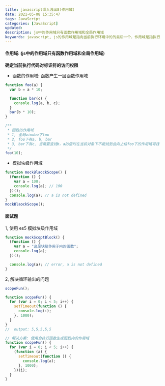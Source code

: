 ```yaml
---
title: javascript深入浅出8(作用域)
date: 2021-05-08 15:35:47
tags: JavaScript
categories: [JavaScript]
updated:
description: js中的作用域只有函数作用域和全局作用域
keywords: javascript, js的作用域是指向当前执行环境中的的最后一个，作用域是指执行栈中的当前执行上下文的调用栈
---
```

#### 作用域: (js中的作用域只有函数作用域和全局作用域)

<b>确定当前执行代码对标识符的访问权限</b>

- 函数的作用域: 函数产生一层函数作用域
```javascript
function foo(a) {
  var b = a * 10;

  function bar(c) {
    console.log(a, b, c);
  }
  bar(b * 10);
}

/**
 * 函数的作用域
 * 1, 全局window下foo
 * 2, foo下有a, b, bar
 * 3, bar下有c, 当需要查找b，a的值时在当前对象下不能找到会向上级foo下的作用域寻找
 */
foo(10);
```

- 模拟块级作用域
```javascript
function mockBlaockScope() {
  (function () {
    var a = 100;
    console.log(a); // 100
  })();
  console.log(a); // a is not defined
}
mockBlaockScope();
```

#### 面试题
1, 使用 es5 模拟块级作用域
```javascript
function mockScoptBlock() {
  (function () {
    var a = "这是块级作用于内的函数";
    console.log(a);
  })();

  console.log(a); // error, a is not defined
}
```

2, 解决循环输出的问题
```javascript
scopeFun();

function scopeFun() {
  for (var i = 0; i < 5; i++) {
    setTimeout(function () {
      console.log(i);
    }, 1000);
  }
}
//  output: 5,5,5,5,5

// 解决方案: 使用自执行函数生成函数内的作用域
function scopeFun() {
  for (var i = 0; i < 5; i++) {
    (function (a) {
      setTimeout(function () {
        console.log(a);
      }, 1000);
    })(i);
  }
}
```